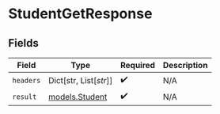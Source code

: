 # StudentGetResponse


## Fields

| Field                                  | Type                                   | Required                               | Description                            |
| -------------------------------------- | -------------------------------------- | -------------------------------------- | -------------------------------------- |
| `headers`                              | Dict[str, List[*str*]]                 | :heavy_check_mark:                     | N/A                                    |
| `result`                               | [models.Student](../models/student.md) | :heavy_check_mark:                     | N/A                                    |